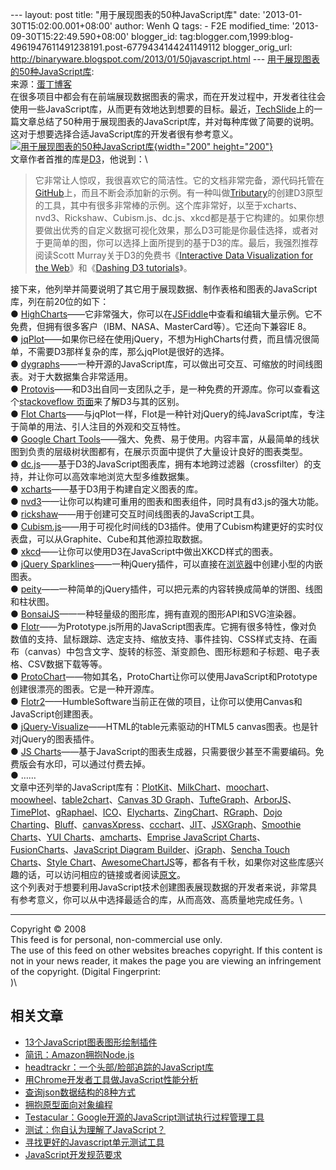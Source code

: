 --- layout: post title: "用于展现图表的50种JavaScript库" date:
'2013-01-30T15:02:00.001+08:00' author: Wenh Q tags: - F2E
modified\_time: '2013-09-30T15:22:49.590+08:00' blogger\_id:
tag:blogger.com,1999:blog-4961947611491238191.post-6779434144241149112
blogger\_orig\_url:
http://binaryware.blogspot.com/2013/01/50javascript.html ---
[用于展现图表的50种JavaScript库](http://blog.jobbole.com/32861/?utm_source=rss&utm_medium=rss&utm_campaign=%25e7%2594%25a8%25e4%25ba%258e%25e5%25b1%2595%25e7%258e%25b0%25e5%259b%25be%25e8%25a1%25a8%25e7%259a%258450%25e7%25a7%258djavascript%25e5%25ba%2593):\
来源：[蛋丁博客](http://www.danding.net/2013/01/%E7%94%A8%E4%BA%8E%E5%B1%95%E7%8E%B0%E5%9B%BE%E8%A1%A8%E7%9A%8450%E7%A7%8Djavascript%E5%BA%93)\
在很多项目中都会有在前端展现数据图表的需求，而在开发过程中，开发者往往会使用一些JavaScript库，从而更有效地达到想要的目标。最近，[TechSlide](http://techslides.com/)上的一篇文章总结了50种用于展现图表的JavaScript库，并对每种库做了简要的说明。这对于想要选择合适JavaScript库的开发者很有参考意义。\
[![用于展现图表的50种JavaScript库](http://blog.jobbole.com/wp-content/uploads/2011/06/javascript-logo.png "用于展现图表的50种JavaScript库"){width="200"
height="200"}](http://blog.jobbole.com/wp-content/uploads/2011/06/javascript-logo.png "用于展现图表的50种JavaScript库")\
文章作者首推的库是[D3](http://d3js.org/)，他说到：\

> 它非常让人惊叹，我很喜欢它的简洁性。它的文档非常完备，源代码托管在[GitHub](http://blog.jobbole.com/6492/ "GitHub如何运作：时间并不决定一切")上，而且不断会添加新的示例。有一种叫做[Tributary](http://tributary.io/)的创建D3原型的工具，其中有很多非常棒的示例。这个库非常好，以至于xcharts、nvd3、Rickshaw、Cubism.js、dc.js、xkcd都是基于它构建的。如果你想要做出优秀的自定义数据可视化效果，那么D3可能是你最佳选择，或者对于更简单的图，你可以选择上面所提到的基于D3的库。最后，我强烈推荐阅读Scott
> Murray关于D3的免费书《[Interactive Data Visualization for the
> Web](http://ofps.oreilly.com/titles/9781449339739/)》和《[Dashing D3
> tutorials](http://www.dashingd3js.com/)》。

接下来，他列举并简要说明了其它用于展现数据、制作表格和图表的JavaScript库，列在前20位的如下：\
●
[HighCharts](http://www.highcharts.com/)——它非常强大，你可以在[JSFiddle](http://www.highcharts.com/demo/)中查看和编辑大量示例。它不免费，但拥有很多客户（IBM、NASA、MasterCard等）。它还向下兼容IE
8。\
●
[jqPlot](http://www.jqplot.com/)——如果你已经在使用jQuery，不想为HighCharts付费，而且情况很简单，不需要D3那样复杂的库，那么jqPlot是很好的选择。\
●
[dygraphs](http://dygraphs.com/)——一种开源的JavaScript库，可以做出可交互、可缩放的时间线图表。对于大数据集合非常适用。\
●
[Protovis](http://mbostock.github.com/protovis/)——和D3出自同一支团队之手，是一种免费的开源库。你可以查看这个[stackoveflow
页面](http://stackoverflow.com/questions/6212104/protovis-vs-d3-js)来了解D3与其的区别。\
● [Flot
Charts](http://www.flotcharts.org/)——与jqPlot一样，Flot是一种针对jQuery的纯JavaScript库，专注于简单的用法、引人注目的外观和交互特性。\
● [Google Chart
Tools](https://developers.google.com/chart/)——强大、免费、易于使用。内容丰富，从最简单的线状图到负责的层级树状图都有，在展示页面中提供了大量设计良好的图表类型。\
●
[dc.js](http://nickqizhu.github.com/dc.js/)——基于D3的JavaScript图表库，拥有本地跨过滤器（crossfilter）的支持，并让你可以高效率地浏览大型多维数据集。\
●
[xcharts](http://tenxer.github.com/xcharts/)——基于D3用于构建自定义图表的库。\
●
[nvd3](http://nvd3.com/)——让你可以构建可重用的图表和图表组件，同时具有d3.js的强大功能。\
●
[rickshaw](http://code.shutterstock.com/rickshaw/)——用于创建可交互时间线图表的JavaScript工具。\
●
[Cubism.js](http://square.github.com/cubism/)——用于可视化时间线的D3插件。使用了Cubism构建更好的实时仪表盘，可以从Graphite、Cube和其他源拉取数据。\
●
[xkcd](http://dan.iel.fm/xkcd/)——让你可以使用D3在JavaScript中做出XKCD样式的图表。\
● [jQuery
Sparklines](http://www.omnipotent.net/jquery.sparkline/)——一种jQuery插件，可以直接在[浏览器](http://blog.jobbole.com/12749/ "浏览器")中创建小型的内嵌图表。\
●
[peity](http://benpickles.github.com/peity/)——一种简单的jQuery插件，可以把元素的内容转换成简单的饼图、线图和柱状图。\
●
[BonsaiJS](http://bonsaijs.org/)——一种轻量级的图形库，拥有直观的图形API和SVG渲染器。\
●
[Flotr](http://code.google.com/p/flotr/)——为Prototype.js所用的JavaScript图表库。它拥有很多特性，像对负数值的支持、鼠标跟踪、选定支持、缩放支持、事件挂钩、CSS样式支持、在画布（canvas）中包含文字、旋转的标签、渐变颜色、图形标题和子标题、电子表格、CSV数据下载等等。\
●
[ProtoChart](http://code.google.com/p/protochart/)——物如其名，ProtoChart让你可以使用JavaScript和Prototype创建很漂亮的图表。它是一种开源库。\
●
[Flotr2](http://humblesoftware.com/flotr2/)——HumbleSoftware当前正在做的项目，让你可以使用Canvas和JavaScript创建图表。\
●
[jQuery-Visualize](https://github.com/filamentgroup/jQuery-Visualize)——HTML的table元素驱动的HTML5
canvas图表。也是针对jQuery的图表插件。\
● [JS
Charts](http://www.jscharts.com/)——基于JavaScript的图表生成器，只需要很少甚至不需要编码。免费版会有水印，可以通过付费去掉。\
● ……\
文章中还列举的JavaScript库有：[PlotKit](http://www.liquidx.net/plotkit/)、[MilkChart](http://mootools.net/forge/p/milkchart)、[moochart](http://moochart.coneri.se/)、[moowheel](http://www.labs.unwieldy.net/moowheel/)、[table2chart](http://mootools.net/forge/p/table2chart)、[Canvas
3D
Graph](http://dragan.yourtree.org/code/canvas-3d-graph/)、[TufteGraph](http://xaviershay.github.com/tufte-graph/)、[ArborJS](http://arborjs.org/)、[TimePlot](http://www.simile-widgets.org/timeplot/)、[gRaphael](http://g.raphaeljs.com/)、[ICO](https://github.com/uiteoi/ico)、[Elycharts](http://elycharts.com/)、[ZingChart](http://www.zingchart.com/)、[RGraph](http://www.rgraph.net/)、[Dojo
Charting](http://dojotoolkit.org/documentation/tutorials/1.8/charting/)、[Bluff](http://bluff.jcoglan.com/)、[canvasXpress](http://canvasxpress.org/)、[ccchart](http://jsgt.org/c/test/ws.htm)、[JIT](http://philogb.github.com/jit/)、[JSXGraph](http://jsxgraph.uni-bayreuth.de/wp/)、[Smoothie
Charts](http://smoothiecharts.org/)、[YUI
Charts](http://yuilibrary.com/yui/docs/charts/)、[amcharts](http://www.amcharts.com/javascript-charts/)、[Emprise
JavaScript
Charts](http://www.ejschart.com/)、[FusionCharts](http://www.fusioncharts.com/)、[JavaScript
Diagram
Builder](http://www.lutanho.net/diagram/)、[jGraph](http://www.jgraph.com/index.html)、[Sencha
Touch Charts](http://www.sencha.com/products/touch/charts/)、[Style
Chart](http://chart.inetsoft.com/)、[AwesomeChartJS](http://cyberpython.github.com/AwesomeChartJS/)等，都各有千秋，如果你对这些库感兴趣的话，可以访问相应的链接或者阅读[原文](http://techslides.com/50-javascript-charting-and-graphics-libraries/)。\
这个列表对于想要利用JavaScript技术创建图表展现数据的开发者来说，非常具有参考意义，你可以从中选择最适合的库，从而高效、高质量地完成任务。\

------------------------------------------------------------------------

Copyright © 2008\
This feed is for personal, non-commercial use only.\
The use of this feed on other websites breaches copyright. If this
content is not in your news reader, it makes the page you are viewing an
infringement of the copyright. (Digital Fingerprint:\
)\

相关文章
--------

-   [13个JavaScript图表图形绘制插件](http://blog.jobbole.com/13671/)
-   [简讯：Amazon拥抱Node.js](http://blog.jobbole.com/31104/)
-   [headtrackr：一个头部/脸部追踪的JavaScript库](http://blog.jobbole.com/31213/)
-   [用Chrome开发者工具做JavaScript性能分析](http://blog.jobbole.com/31178/)
-   [查询json数据结构的8种方式](http://blog.jobbole.com/31166/)
-   [拥抱原型面向对象编程](http://blog.jobbole.com/31274/)
-   [Testacular：Google开源的JavaScript测试执行过程管理工具](http://blog.jobbole.com/30134/)
-   [测试：你自认为理解了JavaScript？](http://blog.jobbole.com/30468/)
-   [寻找更好的Javascript单元测试工具](http://blog.jobbole.com/30738/)
-   [JavaScript开发规范要求](http://blog.jobbole.com/30854/)

